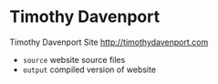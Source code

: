 Timothy Davenport
=================

Timothy Davenport Site http://timothydavenport.com

* `source` website source files
* `output` compiled version of website
